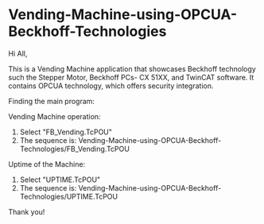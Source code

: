 # Vending-Machine-using-OPCUA-Beckhoff-Technologies
Hi All,

This is a Vending Machine application that showcases Beckhoff technology such the Stepper Motor, Beckhoff PCs- CX 51XX, and TwinCAT software. It contains OPCUA technology, which offers security integration.

Finding the main program:

Vending Machine operation:
1. Select "FB_Vending.TcPOU"
2. The sequence is: Vending-Machine-using-OPCUA-Beckhoff-Technologies/FB_Vending.TcPOU

Uptime of the Machine:
1. Select "UPTIME.TcPOU"
2. The sequence is: Vending-Machine-using-OPCUA-Beckhoff-Technologies/UPTIME.TcPOU

Thank you!
